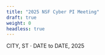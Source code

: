 ```yaml
---
title: "2025 NSF Cyber PI Meeting"
draft: true
weight: 0
headless: true
---
```


CITY, ST &middot; DATE to DATE, 2025
